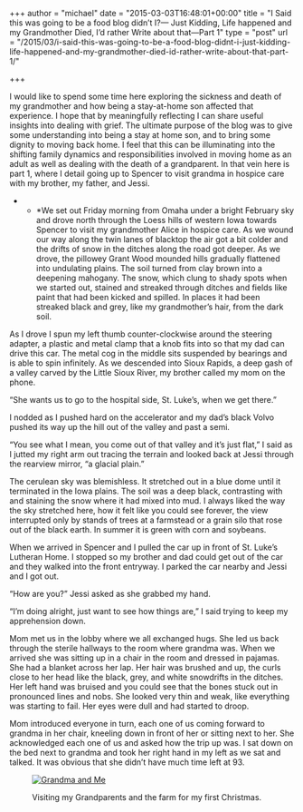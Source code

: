 +++
author = "michael"
date = "2015-03-03T16:48:01+00:00"
title = "I Said this was going to be a food blog didn’t I?— Just Kidding, Life happened and my Grandmother Died, I’d rather Write about that—Part 1"
type = "post"
url = "/2015/03/i-said-this-was-going-to-be-a-food-blog-didnt-i-just-kidding-life-happened-and-my-grandmother-died-id-rather-write-about-that-part-1/"

+++

I would like to spend some time here exploring the sickness and death of my grandmother and how being a stay-at-home son affected that experience. I hope that by meaningfully reflecting I can share useful insights into dealing with grief. The ultimate purpose of the blog was to give some understanding into being a stay at home son, and to bring some dignity to moving back home. I feel that this can be illuminating into the shifting family dynamics and responsibilities involved in moving home as an adult as well as dealing with the death of a grandparent. In that vein here is part 1, where I detail going up to Spencer to visit grandma in hospice care with my brother, my father, and Jessi.

* * *We set out Friday morning from Omaha under a bright February sky and drove north through the Loess hills of western Iowa towards Spencer to visit my grandmother Alice in hospice care. As we wound our way along the twin lanes of blacktop the air got a bit colder and the drifts of snow in the ditches along the road got deeper. As we drove, the pillowey Grant Wood mounded hills gradually flattened into undulating plains. The soil turned from clay brown into a deepening mahogany. The snow, which clung to shady spots when we started out, stained and streaked through ditches and fields like paint that had been kicked and spilled. In places it had been streaked black and grey, like my grandmother’s hair, from the dark soil.</p> 

As I drove I spun my left thumb counter-clockwise around the steering adapter, a plastic and metal clamp that a knob fits into so that my dad can drive this car. The metal cog in the middle sits suspended by bearings and is able to spin infinitely. As we descended into Sioux Rapids, a deep gash of a valley carved by the Little Sioux River, my brother called my mom on the phone.

“She wants us to go to the hospital side, St. Luke’s, when we get there.”

I nodded as I pushed hard on the accelerator and my dad’s black Volvo pushed its way up the hill out of the valley and past a semi.

“You see what I mean, you come out of that valley and it’s just flat,” I said as I jutted my right arm out tracing the terrain and looked back at Jessi through the rearview mirror, “a glacial plain.”

The cerulean sky was blemishless. It stretched out in a blue dome until it terminated in the Iowa plains. The soil was a deep black, contrasting with and staining the snow where it had mixed into mud. I always liked the way the sky stretched here, how it felt like you could see forever, the view interrupted only by stands of trees at a farmstead or a grain silo that rose out of the black earth. In summer it is green with corn and soybeans.

When we arrived in Spencer and I pulled the car up in front of St. Luke’s Lutheran Home. I stopped so my brother and dad could get out of the car and they walked into the front entryway. I parked the car nearby and Jessi and I got out.

“How are you?” Jessi asked as she grabbed my hand.

“I’m doing alright, just want to see how things are,” I said trying to keep my apprehension down.

Mom met us in the lobby where we all exchanged hugs. She led us back through the sterile hallways to the room where grandma was. When we arrived she was sitting up in a chair in the room and dressed in pajamas. She had a blanket across her lap. Her hair was brushed and up, the curls close to her head like the black, grey, and white snowdrifts in the ditches. Her left hand was bruised and you could see that the bones stuck out in pronounced lines and nobs. She looked very thin and weak, like everything was starting to fail. Her eyes were dull and had started to droop.

Mom introduced everyone in turn, each one of us coming forward to grandma in her chair, kneeling down in front of her or sitting next to her. She acknowledged each one of us and asked how the trip up was. I sat down on the bed next to grandma and took her right hand in my left as we sat and talked. It was obvious that she didn’t have much time left at 93.<figure id="attachment_81" style="width: 660px" class="wp-caption aligncenter">

[<img class="wp-image-81 size-large" src="https://i1.wp.com/www.michaelhealy.info.php54-2.dfw1-1.websitetestlink.com/wp-content/uploads/2015/03/img_1021-e1425400818853.jpg?resize=640%2C534" alt="Grandma and Me" srcset="https://i1.wp.com/www.michaelhealy.info/wp-content/uploads/2015/03/img_1021-e1425400818853.jpg?w=1635 1635w, https://i1.wp.com/www.michaelhealy.info/wp-content/uploads/2015/03/img_1021-e1425400818853.jpg?resize=300%2C250 300w, https://i1.wp.com/www.michaelhealy.info/wp-content/uploads/2015/03/img_1021-e1425400818853.jpg?resize=1024%2C855 1024w, https://i1.wp.com/www.michaelhealy.info/wp-content/uploads/2015/03/img_1021-e1425400818853.jpg?w=1280 1280w" sizes="(max-width: 640px) 100vw, 640px" data-recalc-dims="1" />][1]<figcaption class="wp-caption-text">Visiting my Grandparents and the farm for my first Christmas.</figcaption></figure>

 [1]: https://i1.wp.com/www.michaelhealy.info.php54-2.dfw1-1.websitetestlink.com/wp-content/uploads/2015/03/img_1021-e1425400818853.jpg